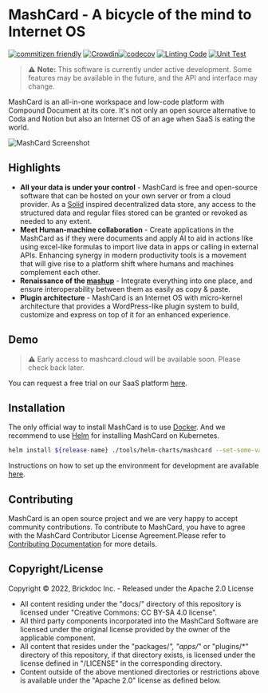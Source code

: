 # MashCard - A bicycle of the mind to Internet OS

[![commitizen friendly](https://img.shields.io/badge/commitizen-friendly-brightgreen.svg)](http://commitizen.github.io/cz-cli/)
[![Crowdin](https://badges.crowdin.net/mashcard/localized.svg)](https://crowdin.com/project/mashcard)[![codecov](https://codecov.io/gh/mashcard/mashcard/branch/main/graph/badge.svg?token=x3u3HXQA0P)](https://codecov.io/gh/mashcard/mashcard)
[![Linting Code](https://github.com/mashcard/mashcard/actions/workflows/linting.yml/badge.svg)](https://github.com/mashcard/mashcard/mashcard/workflows/linting.yml)
[![Unit Test](https://github.com/mashcard/mashcard/actions/workflows/unit_test.yml/badge.svg)](https://github.com/mashcard/mashcard/actions/workflows/unit_test.yml)

> :warning: **Note:** This software is currently under active development. Some features may be available in the future, and the API and interface may change.

MashCard is an all-in-one workspace and low-code platform with Compound Document at its core. It's not only an open source alternative to Coda and Notion but also an Internet OS of an age when SaaS is eating the world.

![MashCard Screenshot](https://pub.user-owns-data.net/corp/github-growthing/mashcard-1.0-demo.webp)

## Highlights

- **All your data is under your control** - MashCard is free and open-source software that can be hosted on your own server or from a cloud provider. As a [Solid](https://solidproject.org/) inspired decentralized data store, any access to the structured data and regular files stored can be granted or revoked as needed to any extent.
- **Meet Human-machine collaboration** - Create applications in the MashCard as if they were documents and apply AI to aid in actions like using excel-like formulas to import live data in apps or calling in external APIs. Enhancing synergy in modern productivity tools is a movement that will give rise to a platform shift where humans and machines complement each other.
- **Renaissance of the [mashup](<https://en.wikipedia.org/wiki/Mashup_(web_application_hybrid)>)** - Integrate everything into one place, and ensure interoperability between them as easily as copy & paste.
- **Plugin architecture** - MashCard is an Internet OS with micro-kernel architecture that provides a WordPress-like plugin system to build, customize and express on top of it for an enhanced experience.

## Demo

> :warning: Early access to mashcard.cloud will be available soon. Please check back later.

You can request a free trial on our SaaS platform [here](https://mashcard.cloud/).

## Installation

The only official way to install MashCard is to use [Docker](https://www.docker.io/). And we recommend to use [Helm](https://helm.sh/docs/intro/quickstart/) for installing MashCard on Kubernetes.

```bash
helm install ${release-name} ./tools/helm-charts/mashcard --set-some-variable=some-value
```

Instructions on how to set up the environment for development are available [here](./docs/SETUP_DEV_ENV.md).

## Contributing

MashCard is an open source project and we are very happy to accept community contributions. To contribute to MashCard, you have to agree with the MashCard Contributor License Agreement.Please refer to [Contributing Documentation](./docs/CONTRIBUTING.md) for more details.

## Copyright/License

Copyright © 2022, Brickdoc Inc. - Released under the Apache 2.0 License

- All content residing under the "docs/" directory of this repository is licensed under "Creative Commons: CC BY-SA 4.0 license".
- All third party components incorporated into the MashCard Software are licensed under the original license provided by the owner of the applicable component.
- All content that resides under the "packages/_", "apps/_" or "plugins/\*" directory of this repository, if that directory exists, is licensed under the license defined in "/LICENSE" in the corresponding directory.
- Content outside of the above mentioned directories or restrictions above is available under the "Apache 2.0" license as defined below.

